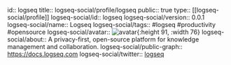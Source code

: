 id:: logseq
title:: logseq-social/profile/logseq
public:: true
type:: [[logseq-social/profile]]
logseq-social/id:: logseq
logseq-social/version:: 0.0.1
logseq-social/name:: Logseq
logseq-social/tags:: #logseq #productivity #opensource
logseq-social/avatar:: ![avatar](https://avatars.githubusercontent.com/u/63385289?s=200&v=4){:height 91, :width 76}
logseq-social/about:: A privacy-first, open-source platform for knowledge management and collaboration.
logseq-social/public-graph:: https://docs.logseq.com
logseq-social/twitter:: [logseq](https://twitter.com/logseq)

